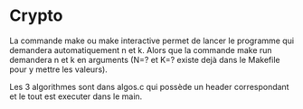 # Crypto
La commande make ou make interactive permet de lancer le programme qui demandera automatiquement n et k.
Alors que la commande make run demandera n et k en arguments (N=? et K=? existe dejà dans le Makefile pour y mettre les valeurs).

Les 3 algorithmes sont dans algos.c qui possède un header correspondant et le tout est executer dans le main.